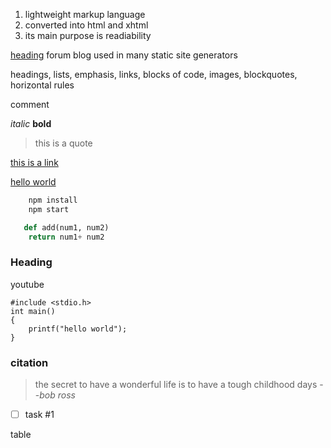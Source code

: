 1. lightweight markup language 
2. converted into html and xhtml
3. its main purpose is readiability

[heading](#citation)
forum blog
used in many static site generators

headings, lists, emphasis, links, blocks of code, images, blockquotes,
horizontal rules

<!-- heading--> comment <br>


_italic_  __bold__

<!-- blockquote--> 
>this is a quote

<!-- link-->
[this is a link](https://www.google.com)

[hello world](https://www.google.com)

<!--- code block-->
``` bash
    npm install
	npm start
```
```python 
   def add(num1, num2) 
	return num1+ num2
```


### Heading ### 
youtube 
``` c<!--- type the language--->
#include <stdio.h>
int main()
{
	printf("hello world");
}
```


### citation ###
> the secret to have a wonderful life is to have a tough childhood days
> --<cite>bob ross </cite>

- [ ] task #1

table




